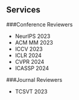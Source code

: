 ## Services

###Conference Reviewers

<ul style="margin:0 0 5px;">
  <li>NeurIPS 2023</li>
  <li>ACM MM 2023</li>
  <li>ICCV 2023</li>
  <li>ICLR 2024</li>
  <li>CVPR 2024</li>
  <li>ICASSP 2024</li>
</ul>


###Journal Reviewers
<ul style="margin:0 0 5px;">
  <li>TCSVT 2023</li>
</ul>

